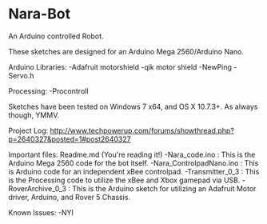 Nara-Bot
========

An Arduino controlled Robot.

These sketches are designed for an Arduino Mega 2560/Arduino Nano.

Arduino Libraries: 
-Adafruit motorshield
-qik motor shield
-NewPing
-Servo.h

Processing: 
-Procontroll

Sketches have been tested on Windows 7 x64, and OS X 10.7.3+. As always though, YMMV.

Project Log: http://www.techpowerup.com/forums/showthread.php?p=2640327&posted=1#post2640327

Important files:
Readme.md (You're reading it!)
-Nara_code.ino : This is the Arduino Mega 2560 code for the bot itself.
-Nara_ControlpadNano.ino : This is Arduino code for an independent xBee controlpad.
-Transmitter_0_3 : This is the Processing code to utilize the xBee and Xbox gamepad via USB.
-RoverArchive_0_3 : This is the Arduino sketch for utilizing an Adafruit Motor driver, Arduino, and Rover 5 Chassis.

Known Issues:
-NYI